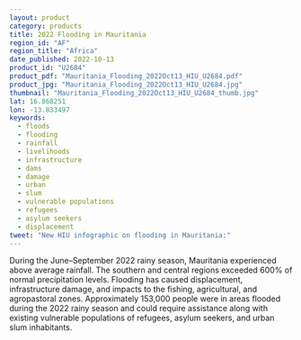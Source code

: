 ```yaml
---
layout: product
category: products
title: 2022 Flooding in Mauritania
region_id: "AF"
region_title: "Africa"
date_published: 2022-10-13
product_id: "U2684"
product_pdf: "Mauritania_Flooding_2022Oct13_HIU_U2684.pdf"
product_jpg: "Mauritania_Flooding_2022Oct13_HIU_U2684.jpg"
thumbnail: "Mauritania_Flooding_2022Oct13_HIU_U2684_thumb.jpg"
lat: 16.868251
lon: -13.833497
keywords:
  - floods
  - flooding
  - rainfall
  - livelihoods
  - infrastructure
  - dams
  - damage
  - urban
  - slum
  - vulnerable populations
  - refugees
  - asylum seekers
  - displacement
tweet: "New HIU infographic on flooding in Mauritania:"
---
```

During the June–September 2022 rainy season, Mauritania experienced above average rainfall. The southern and central regions exceeded 600% of normal precipitation levels. Flooding has caused displacement, infrastructure damage, and impacts to the fishing, agricultural, and agropastoral zones. Approximately 153,000 people were in areas flooded during the 2022 rainy season and could require assistance along with existing vulnerable populations of refugees, asylum seekers, and urban slum inhabitants.